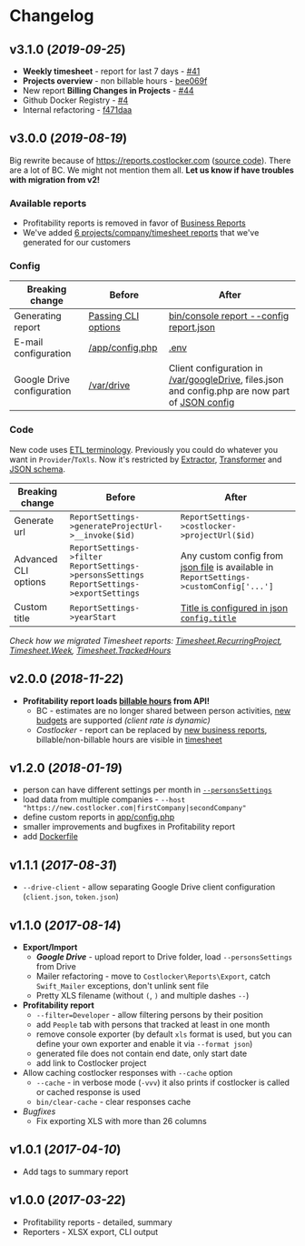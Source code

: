 
# Changelog

## v3.1.0 (_2019-09-25_)

* **Weekly timesheet** - report for last 7 days - [#41](https://github.com/costlocker/reports/commit/1e36300)
* **Projects overview** - non billable hours - [bee069f](https://github.com/costlocker/reports/commit/b1430c3c)
* New report **Billing Changes in Projects** - [#44](https://github.com/costlocker/reports/commit/530c6f4)
* Github Docker Registry - [#4](https://github.com/costlocker/reports/pull/4)
* Internal refactoring - [f471daa](https://github.com/costlocker/reports/commit/0a4eeaa)

## v3.0.0 (_2019-08-19_)

Big rewrite because of https://reports.costlocker.com ([source code](https://gitlab.com/costlocker/integrations/tree/master/reports)).
There are a lot of BC. We might not mention them all. **Let us know if have troubles with migration from v2!**

### Available reports

* Profitability reports is removed in favor of [Business Reports](https://new.costlocker.com/dashboard/workload?peopleInactive=false)
* We've added [6 projects/company/timesheet reports](/README.md#available-reports) that we've generated for our customers

### Config

| Breaking change | Before | After |
| --------------- | ------ | ----- |
| Generating report | [Passing CLI options](https://github.com/costlocker/reports/tree/v2.0.0#available-reports) | [bin/console report --config report.json](/README.md#usage) |
| E-mail configuration | [/app/config.php](https://github.com/costlocker/reports/blob/v2.0.0/app/config.default.php) | [.env](/README.md#e-mail) |
| Google Drive configuration | [/var/drive](https://github.com/costlocker/reports/tree/v2.0.0/var/drive) | Client configuration in [/var/googleDrive](/README.md#google-drive), files.json and config.php are now part of [JSON config](/README.md#usage) |

### Code

New code uses [ETL terminology](/README.md#new-report). Previously you could do whatever you want in `Provider`/`ToXls`. Now it's restricted by [Extractor](src/Reports/Extract/Extractor.php), [Transformer](src/Reports/Transform/Transformer.php) and [JSON schema](/src/Reports/Config/schema.json).

| Breaking change | Before | After |
| --------------- | ------ | ----- |
| Generate url | `ReportSettings->generateProjectUrl->__invoke($id)` | `ReportSettings->costlocker->projectUrl($id)` |
| Advanced CLI options | `ReportSettings->filter`<br />`ReportSettings->personsSettings`<br />`ReportSettings->exportSettings`  | Any custom config from [json file](/src/Reports/Config/schema.json#L64) is available in `ReportSettings->customConfig['...']` |
| Custom title | `ReportSettings->yearStart` | [Title is configured in json `config.title`](https://github.com/costlocker/reports/blob/v3/tests/Reports/ParseConfigTest.php#L76) |

_Check how we migrated Timesheet reports: [Timesheet.RecurringProject](https://gitlab.com/costlocker/integrations/commit/cd27552), [Timesheet.Week](https://gitlab.com/costlocker/integrations/commit/bf1c5f8), [Timesheet.TrackedHours](https://gitlab.com/costlocker/integrations/commit/47a2e95)_

## v2.0.0 (_2018-11-22_)

* **Profitability report loads [billable hours](https://costlocker.docs.apiary.io/#introduction/changelog/september-2018) from API!**
    * BC - estimates are no longer shared between person activities, [new budgets](https://blog.costlocker.com/try-out-new-ways-to-budget-projects-in-costlocker-e926bfaa7bd6) are supported _(client rate is dynamic)_
    * _Costlocker_ - report can be replaced by [new business reports](https://blog.costlocker.com/new-business-perspectives-for-your-company-60cfb1287118), billable/non-billable hours are visible in [timesheet](https://blog.costlocker.cz/placené-vs-neplacené-hodiny-v-timesheetu-2e71a6b15c67)

## v1.2.0 (_2018-01-19_)

* person can have different settings per month in [`--personsSettings`](/tests/fixtures/persons.csv#L4)
* load data from multiple companies - `--host "https://new.costlocker.com|firstCompany|secondCompany"`
* define custom reports in [app/config.php](/app/config.default.php#L6)
* smaller improvements and bugfixes in Profitability report
* add [Dockerfile](/.docker/Dockerfile)

## v1.1.1 (_2017-08-31_)

* `--drive-client` - allow separating Google Drive client configuration (`client.json`, `token.json`)

## v1.1.0 (_2017-08-14_)

* **Export/Import**
    * **_Google Drive_** - upload report to Drive folder, load `--personsSettings` from Drive
    * Mailer refactoring - move to `Costlocker\Reports\Export`, catch `Swift_Mailer` exceptions, don't unlink sent file
    * Pretty XLS filename (without `(`, `)` and multiple dashes `--`)
* **Profitability report**
    * `--filter=Developer` - allow filtering persons by their position
    * add `People` tab with persons that tracked at least in one month
    * remove console exporter (by default `xls` format is used, but you can define your own exporter and enable it via `--format json`)
    * generated file does not contain end date, only start date
    * add link to Costlocker project
* Allow caching costlocker responses with `--cache` option
    * `--cache` - in verbose mode (`-vvv`) it also prints if costlocker is called or cached response is used
    * `bin/clear-cache` - clear responses cache
* _Bugfixes_
    * Fix exporting XLS with more than 26 columns

## v1.0.1 (_2017-04-10_)

* Add tags to summary report

## v1.0.0 (_2017-03-22_)

* Profitability reports - detailed, summary
* Reporters - XLSX export, CLI output
